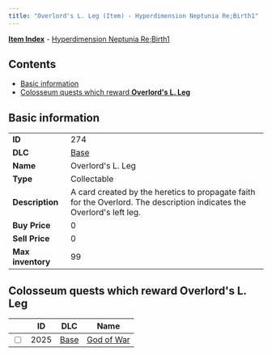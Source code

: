 ```yaml
---
title: "Overlord's L. Leg (Item) - Hyperdimension Neptunia Re;Birth1"
---
```


[**Item Index**](/neptunia/rb1/item/index.html) - [Hyperdimension Neptunia Re;Birth1](/neptunia/rb1)

## Contents

- [Basic information](#basic-information)
- [Colosseum quests which reward **Overlord's L. Leg**](#colosseum-quests-which-reward-overlords-l-leg)

## Basic information

|   |   |
| -- | -- |
| **ID** | 274 |
| **DLC** | [Base](/neptunia/rb1/dlc/1-base.html) |
| **Name** | Overlord's L. Leg |
| **Type** | Collectable |
| **Description** | A card created by the heretics to propagate faith for the Overlord. The description indicates the Overlord's left leg. |
| **Buy Price** | 0 |
| **Sell Price** | 0 |
| **Max inventory** | 99 |

## Colosseum quests which reward **Overlord's L. Leg**

|    | ID | DLC | Name |
| -- | -- | --- | ---- |
| <input type="checkbox" id="rb1-colosseum-1-2025" class="trackbox" /> | 2025 | [Base](/neptunia/rb1/dlc/1-base.html) | [God of War](/neptunia/rb1/colosseum/1-2025-god-of-war.html) |